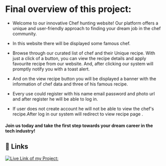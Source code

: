 # Final overview of this project:

- Welcome to our innovative Chef hunting website! Our platform offers a unique and user-friendly approach to finding your dream job in the chef community.

- In this website there will be displayed some famous chef.

- Browse through our curated list of chef and their Unique recipe. With just a click of a button, you can view the recipe details and apply favourite recipe from our website. And, after clicking
  our system will promptly notify you with a toast alert.

- And on the view recipe button you will be displayed a banner with the information of chef data and three of his famous recipe.

- Every use could register with his name email password and photo url and after register he will be able to log in.
- If user does not create account he will not be able to view the chef's recipe.After log in our system will redirect to view recipe page .

#### Join us today and take the first step towards your dream career in the tech industry!

## 🔗 Links

[![Live Link of my Project:](https://img.shields.io/badge/My_JobField_Project-000?style=for-the-badge&logo=ko-fi&logoColor=white)](https://chef-recipe-hunter-e57fe.web.app)
